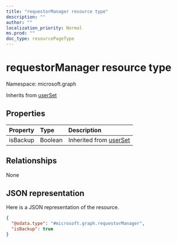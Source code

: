```yaml
---
title: "requestorManager resource type"
description: ""
author: ""
localization_priority: Normal
ms.prod: ""
doc_type: resourcePageType
---
```


# requestorManager resource type


Namespace: microsoft.graph




Inherits from [userSet](../resources/userset.md)

## Properties
|Property|Type|Description|
|:---|:---|:---|
|isBackup|Boolean| Inherited from [userSet](../resources/userset.md)|

## Relationships
None

## JSON representation
Here is a JSON representation of the resource.
<!-- {
  "blockType": "resource",
  "@odata.type": "microsoft.graph.requestorManager"
}
-->
``` json
{
  "@odata.type": "#microsoft.graph.requestorManager",
  "isBackup": true
}
```

